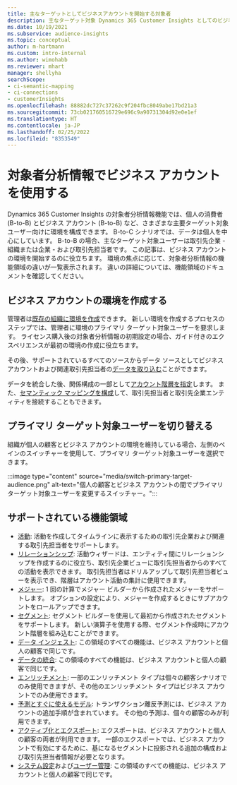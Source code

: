 ```yaml
---
title: 主なターゲットとしてビジネスアカウントを開始する対象者
description: 主なターゲット対象 Dynamics 365 Customer Insights としてのビジネス アカウントについて学習します。
ms.date: 10/19/2021
ms.subservice: audience-insights
ms.topic: conceptual
author: m-hartmann
ms.custom: intro-internal
ms.author: wimohabb
ms.reviewer: mhart
manager: shellyha
searchScope:
- ci-semantic-mapping
- ci-connections
- customerInsights
ms.openlocfilehash: 88882dc727c37262c9f204fbc8049abe17bd21a3
ms.sourcegitcommit: 73cb021760516729e696c9a90731304d92e0e1ef
ms.translationtype: HT
ms.contentlocale: ja-JP
ms.lasthandoff: 02/25/2022
ms.locfileid: "8353549"
---
```

# <a name="work-with-business-accounts-in-audience-insights"></a>対象者分析情報でビジネス アカウントを使用する

Dynamics 365 Customer Insights の対象者分析情報機能では、個人の消費者 (B-to-B) とビジネス アカウント (B-to-B) など、さまざまな主要ターゲット対象ユーザー向けに環境を構成できます。 B-to-C シナリオでは、データは個人を中心にしています。 B-to-B の場合、主なターゲット対象ユーザーは取引先企業 - 組織または企業 - および取引先担当者です。 この記事は、ビジネス アカウントの環境を開始するのに役立ちます。 環境の焦点に応じて、対象者分析情報の機能領域の違いが一覧表示されます。 違いの詳細については、機能領域のドキュメントを確認してください。 

## <a name="create-an-environment-for-business-accounts"></a>ビジネス アカウントの環境を作成する

管理者は[既存の組織に環境を作成](create-environment.md)できます。 新しい環境を作成するプロセスのステップでは、管理者に環境のプライマリ ターゲット対象ユーザーを要求します。 ライセンス購入後の対象者分析情報の初期設定の場合、ガイド付きのエクスペリエンスが最初の環境の作成に役立ちます。

その後、サポートされているすべてのソースからデータ ソースとしてビジネス アカウントおよび関連取引先担当者の[データを取り込む](data-sources.md)ことができます。

データを統合した後、関係構成の一部として[アカウント階層を指定](relationships.md#set-up-account-hierarchies)します。 また、[セマンティック マッピングを構成](semantic-mappings.md)して、取引先担当者と取引先企業エンティティを接続することもできます。 

## <a name="switch-between-primary-target-audience"></a>プライマリ ターゲット対象ユーザーを切り替える

組織が個人の顧客とビジネス アカウントの環境を維持している場合、左側のペインのスイッチャーを使用して、プライマリ ターゲット対象ユーザーを選択できます。

:::image type="content" source="media/switch-primary-target-audience.png" alt-text="個人の顧客とビジネス アカウントの間でプライマリ ターゲット対象ユーザーを変更するスイッチャー。":::

## <a name="supported-feature-areas"></a>サポートされている機能領域

- [活動](activities.md): 活動を作成してタイムラインに表示するための取引先企業および関連する取引先担当者をサポートします。
- [リレーションシップ](relationships.md): 活動ウィザードは、エンティティ間にリレーションシップを作成するのに役立ち、取引先企業ビューに取引先担当者からのすべての活動を表示できます。 取引先担当者はドリルアップして取引先担当者ビューを表示でき、階層はアカウント活動の集計に使用できます。
- [メジャー](measures.md): 1 回の計算でメジャー ビルダーから作成されたメジャーをサポートします。 オプションの設定により、メジャーを作成するときにサブアカウントをロールアップできます。
- [セグメント](segments.md): セグメント ビルダーを使用して最初から作成されたセグメントをサポートします。 新しい演算子を使用する際、セグメント作成時にアカウント階層を組み込むことができます。
- [データ インジェスト](data-sources.md): この領域のすべての機能は、ビジネス アカウントと個人の顧客で同じです。
- [データの統合](data-unification.md): この領域のすべての機能は、ビジネス アカウントと個人の顧客で同じです。
- [エンリッチメント](enrichment-hub.md): 一部のエンリッチメント タイプは個々の顧客シナリオでのみ使用できますが、その他のエンリッチメント タイプはビジネス アカウントでのみ使用できます。
- [予測とすぐに使えるモデル](predictions-overview.md): トランザクション離反予測には、ビジネス アカウントの追加手順が含まれています。 その他の予測は、個々の顧客のみが利用できます。
- [アクティブ化とエクスポート](export-destinations.md): エクスポートは、ビジネス アカウントと個人の顧客の両者が利用できます。 一部のエクスポートでは、ビジネス アカウントで有効にするために、基になるセグメントに投影される追加の構成および取引先担当者情報が必要となります。
- [システム設定](system.md)および[ユーザー管理](permissions.md): この領域のすべての機能は、ビジネス アカウントと個人の顧客で同じです。


